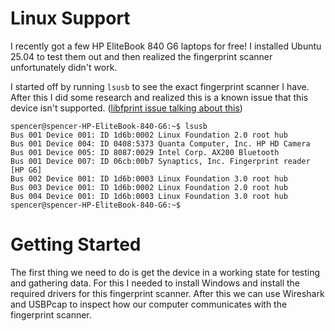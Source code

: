 # Linux Support

I recently got a few HP EliteBook 840 G6 laptops for free! I installed Ubuntu 25.04 to test them out and then realized the fingerprint scanner unfortunately didn't work. 

I started off by running `lsusb` to see the exact fingerprint scanner I have. After this I did some research and realized this is a known issue that this device isn't supported. ([libfprint issue talking about this](https://gitlab.freedesktop.org/libfprint/libfprint/-/issues/274))

```
spencer@spencer-HP-EliteBook-840-G6:~$ lsusb
Bus 001 Device 001: ID 1d6b:0002 Linux Foundation 2.0 root hub
Bus 001 Device 004: ID 0408:5373 Quanta Computer, Inc. HP HD Camera
Bus 001 Device 005: ID 8087:0029 Intel Corp. AX200 Bluetooth
Bus 001 Device 007: ID 06cb:00b7 Synaptics, Inc. Fingerprint reader [HP G6]
Bus 002 Device 001: ID 1d6b:0003 Linux Foundation 3.0 root hub
Bus 003 Device 001: ID 1d6b:0002 Linux Foundation 2.0 root hub
Bus 004 Device 001: ID 1d6b:0003 Linux Foundation 3.0 root hub
spencer@spencer-HP-EliteBook-840-G6:~$ 
```

# Getting Started

The first thing we need to do is get the device in a working state for testing and gathering data. For this I needed to install Windows and install the required drivers for this fingerprint scanner. After this we can use Wireshark and USBPcap to inspect how our computer communicates with the fingerprint scanner. 